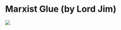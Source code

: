 <!--
id: 8490067750
link: http://tumblr.atmos.org/post/8490067750/marxist-glue-by-lord-jim
slug: marxist-glue-by-lord-jim
date: Thu Aug 04 2011 16:21:28 GMT-0700 (PDT)
publish: 2011-08-04
tags: 
title: Marxist Glue (by Lord Jim)
-->


Marxist Glue (by Lord Jim)
==========================

![](http://31.media.tumblr.com/tumblr_lpffjsIvPi1qz4sngo1_400.jpg)

